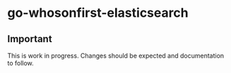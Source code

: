 # go-whosonfirst-elasticsearch

## Important

This is work in progress. Changes should be expected and documentation to follow.
